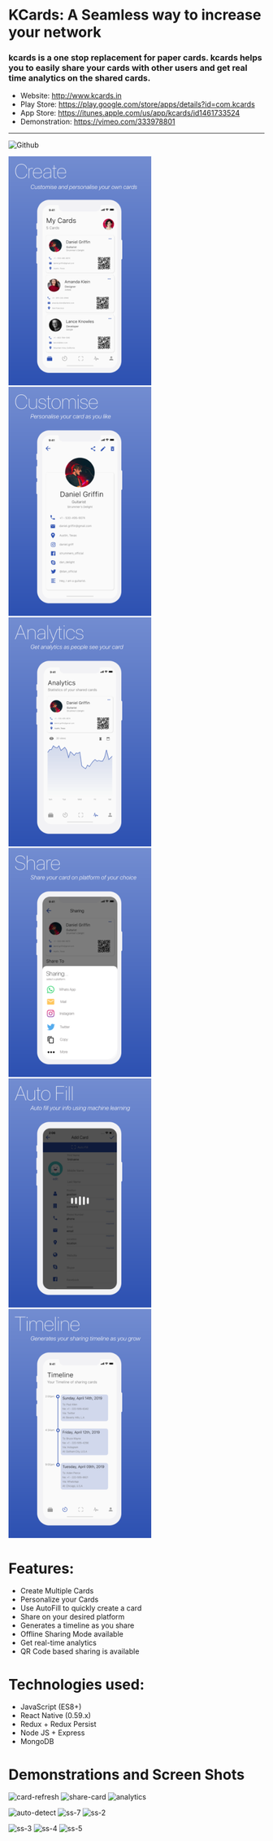 # KCards: A Seamless way to increase your network
### kcards is a one stop replacement for paper cards. kcards helps you to easily share your cards with other users and get real time analytics on the shared cards.

- Website: http://www.kcards.in
- Play Store: https://play.google.com/store/apps/details?id=com.kcards
- App Store: https://itunes.apple.com/us/app/kcards/id1461733524
- Demonstration: https://vimeo.com/333978801

---
![Github](https://user-images.githubusercontent.com/29705703/56090531-e037dd00-5ec0-11e9-888e-2383f890c369.png)


<img src="./assets/playstore/ScreenShots/ScreenShot1.png" alt="drawing" height="450" /><img src="./assets/playstore/ScreenShots/ScreenShot2.png" alt="drawing" height="450" /><img src="./assets/playstore/ScreenShots/ScreenShot3.png" alt="drawing" height="450" /><img src="./assets/playstore/ScreenShots/ScreenShot4.png" alt="drawing" height="450" /><img src="./assets/playstore/ScreenShots/ScreenShot5.png" alt="drawing" height="450" /><img src="./assets/playstore/ScreenShots/ScreenShot6.png" alt="drawing" height="450" />

# Features:

* Create Multiple Cards
* Personalize your Cards
* Use AutoFill to quickly create a card
* Share on your desired platform
* Generates a timeline as you share
* Offline Sharing Mode available
* Get real-time analytics
* QR Code based sharing is available

# Technologies used:

* JavaScript (ES8+)
* React Native (0.59.x)
* Redux + Redux Persist
* Node JS + Express
* MongoDB

# Demonstrations and Screen Shots

![card-refresh](https://user-images.githubusercontent.com/29705703/56052466-1b29fb80-5d6f-11e9-88d4-011510760ce1.gif)
![share-card](https://user-images.githubusercontent.com/29705703/56052297-a9ea4880-5d6e-11e9-8538-9776b11d5a85.gif)
![analytics](https://user-images.githubusercontent.com/29705703/56074605-29116800-5dd3-11e9-992a-f9e42f8444a2.gif)

![auto-detect](https://user-images.githubusercontent.com/29705703/56047866-ff6d2800-5d63-11e9-9808-9755b66f39d4.gif)
![ss-7](https://user-images.githubusercontent.com/29705703/56074598-0aab6c80-5dd3-11e9-9c96-7b8e372ecf03.png)
![ss-2](https://user-images.githubusercontent.com/29705703/56074593-097a3f80-5dd3-11e9-80b5-5ff8db3e7459.png)

![ss-3](https://user-images.githubusercontent.com/29705703/56074594-0a12d600-5dd3-11e9-87c4-e216eba2952b.png)
![ss-4](https://user-images.githubusercontent.com/29705703/56074595-0a12d600-5dd3-11e9-8a4f-0400159ffb32.png)
![ss-5](https://user-images.githubusercontent.com/29705703/56074596-0aab6c80-5dd3-11e9-95ab-9ab51ebcadbe.png)





